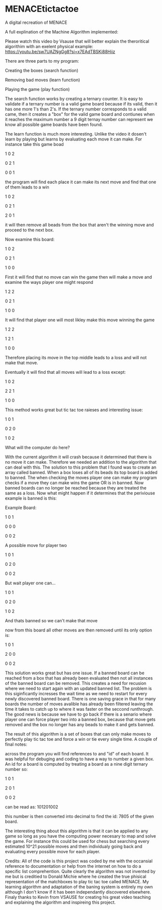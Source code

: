 # MENACEtictactoe
A digital recreation of MENACE

A full explination of the Machine Algorithm implemented:

Please watch this video by Vsause that will better explain the theroritical algorithim with an exelent physical example: https://youtu.be/sw7UAZNgGg8?si=x7EAdTBSKi88Hiiz

There are three parts to my program: 

Creating the boxes (search function)

Removing bad moves (learn function)

Playing the game (play function)

The search function works by creating a ternary counter. It is easy to validate if a ternary number is a valid game board because if its valid, then it has one more 1's than 2's. If the ternary number corresponds to a valid came, then it creates a "box" for the valid game board and contiunes when it reaches the maximum number a 9 digit ternay number can represent we know all possible game boards have been found.

The learn function is much more interesting. Unlike the video it dosen't learn by playing but learns by evaluating each move it can make. For instance take this game boad

1 0 2

0 2 1

0 0 1

the program will find each place it can make its next move and find that one of them leads to a win

1 0 2

0 2 1

2 0 1

it will then remove all beads from the box that aren't the winning move and proceed to the next box.

Now examine this board:

1 0 2

0 2 1

1 0 0

First it will find that no move can win the game then will make a move and examine the ways player one might respond

1 2 2

0 2 1

1 0 0

It will find that player one will most likley make this move winning the game

1 2 2

1 2 1

1 0 0

Therefore placing its move in the top middle leads to a loss and will not make that move.

Eventually it will find that all moves will lead to a loss except:

1 0 2

2 2 1

1 0 0

This method works great but tic tac toe raieses and interesting issue:

1 0 1

0 2 0

1 0 2

What will the computer do here?

With the current algorithm it will crash because it determined that there is no move it can make. Therefore we needed an addition to the algorithm that can deal with this. The solution to this problem that I found was to create an array called banned. When a box loses all of its beads its top board is added to banned. The when checking the moves player one can make my program checks if a move they can make wins the game OR is in banned. Now banned boards can no longer be reached because they are treated the same as a loss. Now what might happen if it determines that the periviouse example is banned is this:

Example Board:

1 0 1

0 0 0

0 0 2

A possible move for player two

1 0 1

0 2 0

0 0 2

But wait player one can...

1 0 1

0 2 0

1 0 2

And thats banned so we can't make that move

now from this board all other moves are then removed until its only option is:

1 0 1

2 0 0

0 0 2

This solution works great but has one issue. If a banned board can be reached from a box that has already been evaluated then not all instances of the banned board can be removed. This creates a need for recusion where we need to start again with an updated banned list. The problem is this siginficantly incresses the wait time as we need to restart for every newly discovered banned board. There is one saving grace in that for many boards the number of moves avalible has already been filtered leaving the time it takes to catch up to where it was faster on the seccond runthrough. The good news is because we have to go back if there is a senario where player one can force player two into a banned box, because that move gets removed and the box no longer has any beads to make it and gets banned.

The result of this algorithm is a set of boxes that can only make moves to perfectly play tic tac toe and force a win or tie every single time.
A couple of final notes:

across the program you will find references to and "id" of each board. It was helpful for debuging and coding to have a way to number a given box. An id for a board is computed by treating a board as a nine digit ternary number so:

1 0 1

2 0 1

0 0 2

can be read as: 101201002

this number is then converted into decimal to find the id: 7805 of the given board.

The interesting thing about this algorithm is that it can be applied to any game so long as you have the computing power necesary to map and solve the game. For instance this could be used for chess but searching every estimated 10^21 possible moves and then individualy going back and evaluating every possible move for each player.

Credits: All of the code is this project was coded by me with the occansial reference to documentation or help from the internet on how to do a specific list comprehention. Quite clearly the algorithm was not invented by me but is creditied to Donald Michie where he created the true phisical representation of the matchboxes to play tic tac toe called MENACE. My learning algorithm and adaptation of the baning system is entirely my own although I don't know if it has been independantly discovered elsewhere. Finaly thanks to Kevin from VSAUSE for creating his great video teaching and explaining the algorithm and inspireing this project.

